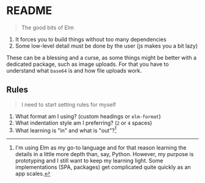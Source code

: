 # README

> The good bits of Elm

1. It forces you to build things without too many dependencies
2. Some low-level detail must be done by the user (js makes you a bit lazy)

These can be a blessing and a curse, as some things might be better with a dedicated package, such as image uploads. For that you have to understand what `base64` is and how file uploads work.


## Rules

> I need to start setting rules for myself

1. What format am I using? (custom headings or `elm-format`)
2. What indentation style am I preferring? (`2` or `4` spaces)
3. What learning is "in" and what is "out"?[^1]


[^1]: I'm using Elm as my go-to language and for that reason learning the details in a little more depth than, say, Python. However, my purpose is prototyping and I still want to keep my learning light. Some implementations (SPA, packages) get complicated quite quickly as an app scales.
